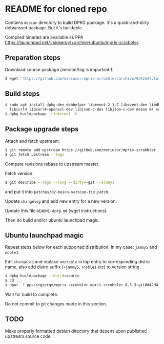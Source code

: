 # README for cloned repo

Contains `debian` directory to build DPKG package. It's a quick-and-dirty debianized package. But it's buildable.

Compiled binaries are available as PPA <https://launchpad.net/~sigsergv/+archive/ubuntu/mpris-scrobbler>.

## Preparation steps

Download source package (version/tag is important!):

```sh
$ wget 'https://github.com/mariusor/mpris-scrobbler/archive/0d42d4f.tar.gz' -O 'mpris-scrobbler_0.5.3~git0d42d4f.orig.tar.gz'
```

## Build steps

```sh
$ sudo apt install dpkg-dev debhelper libevent-2.1-7 libevent-dev libdbus-1-dev dbus dbus-user-session \
  libcurl4 libcurl4-openssl-dev libjson-c-dev libjson-c-dev meson m4 scdoc
$ dpkg-buildpackage -rfakeroot -b
```

## Package upgrade steps

Attach and fetch upstream:

```sh
$ git remote add upstream https://github.com/mariusor/mpris-scrobbler
$ git fetch upstream --tags
```

Compare revisions rebase to upstream master.

Fetch version:

```sh
$ git describe --tags --long --dirty=-git --always
```
and put it into `patches/02-meson-version-fix.patch`.

Update `changelog` and add new entry for a new version.

Update this file `README-dpkg.md` (wget instructions).

Then do build and/or ubuntu launchpad magic.

## Ubuntu launchpad magic

Repeat steps below for each supported distribution. In my case: `jammy5` and `noble1`.

Edit `changelog` and replace `unstable` in top entry to corresponding distro name,
also add distro suffix (`+jammy5`, `+noble1` etc) to version string.

```sh
$ dpkg-buildpackage --build=source
$ cd ..
$ dput -f ppa:sigsergv/mpris-scrobbler mpris-scrobbler_0.5.3~git0d42d4f-1+jammy5_source.changes
```

Wait for build to complete.

Do not commit to git changes made in this section.


## TODO

Make properly formatted debian directory that depens upon published upstream source code.

